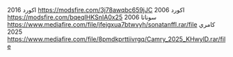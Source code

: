 اكورد 2016
https://modsfire.com/3j78awqbc659jJC
اكورد 2006
https://modsfire.com/bqeqIHKSnIA0x25
سوناتا 2006
https://www.mediafire.com/file/jfejgxua7btwvyh/sonatanffl.rar/file
كامري 2025
https://www.mediafire.com/file/8pmdkprttiivrgq/Camry_2025_KHwylD.rar/file
